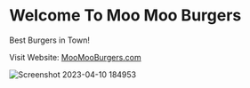 # Welcome To Moo Moo Burgers

Best Burgers in Town!

Visit Website: [MooMooBurgers.com](https://munibk22.github.io/Hello_Moo_Moo_Burgers/)

![Screenshot 2023-04-10 184953](https://user-images.githubusercontent.com/77594597/231014834-eb828428-d54e-4b11-af68-6528e223e0a7.png)
